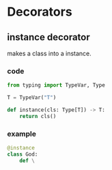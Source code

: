 # Decorators
## instance decorator
makes a class into a instance.

### code
```python
from typing import TypeVar, Type

T = TypeVar("T")

def instance(cls: Type[T]) -> T:
	return cls()
```

### example
```python
@instance
class God:
	def \
```
<!--stackedit_data:
eyJoaXN0b3J5IjpbMTU1OTAyMzI3N119
-->